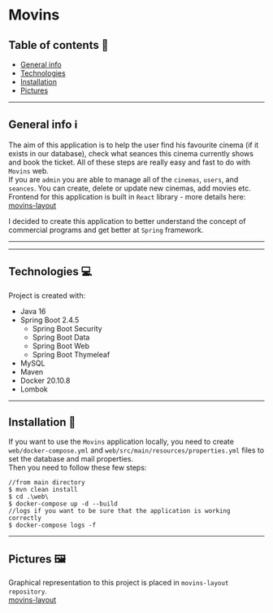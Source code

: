 # Movins

## Table of contents 📓

* [General info](#general-info-)
* [Technologies](#technologies-computer)
* [Installation](#installation-hammer)
* [Pictures](#pictures-)
***

## General info :information_source:
The aim of this application is to help the user find his favourite cinema (if it exists in our database),
check what seances this cinema currently shows and book the ticket. All of these steps 
are really easy and fast to do with `Movins` web.  
If you are `admin` you are able to manage all of the `cinemas`, `users`, and  `seances`. 
You can create, delete or update new cinemas, add movies etc.  
Frontend for this application is built in `React` library - more details here: [movins-layout](https://github.com/Jankaz2/movins-layout/blob/master/README.md)

I decided to create this application to better understand the concept of commercial programs 
and get better at `Spring` framework.
***

***
## Technologies :computer:
Project is created with: 
- Java 16
- Spring Boot 2.4.5
  - Spring Boot Security
  - Spring Boot Data
  - Spring Boot Web
  - Spring Boot Thymeleaf
- MySQL
- Maven
- Docker 20.10.8
- Lombok


***
## Installation :hammer:
If you want to use the `Movins` application locally, you need to create `web/docker-compose.yml`
and `web/src/main/resources/properties.yml` files to set the database and mail properties.  
Then you need to follow these few steps:
```aidl
//from main directory
$ mvn clean install
$ cd .\web\
$ docker-compose up -d --build
//logs if you want to be sure that the application is working correctly
$ docker-compose logs -f
```

***
## Pictures :framed_picture:
Graphical representation to this project is placed in `movins-layout repository`.  
[movins-layout](https://github.com/Jankaz2/movins-layout)
